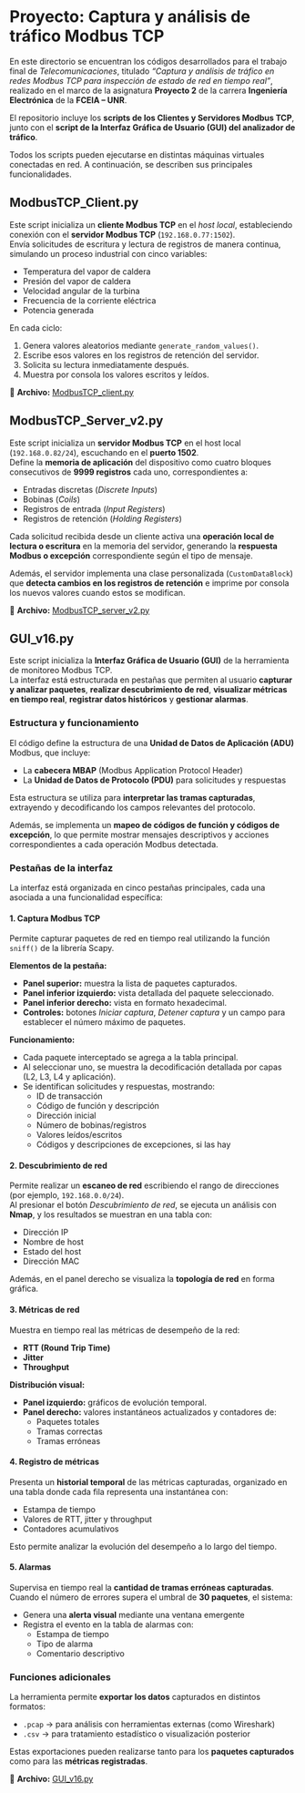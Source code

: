 # Proyecto: Captura y análisis de tráfico Modbus TCP

En este directorio se encuentran los códigos desarrollados para el trabajo final de *Telecomunicaciones*, titulado *“Captura y análisis de tráfico en redes Modbus TCP para inspección de estado de red en tiempo real”*, realizado en el marco de la asignatura **Proyecto 2** de la carrera **Ingeniería Electrónica** de la **FCEIA – UNR**.

El repositorio incluye los **scripts de los Clientes y Servidores Modbus TCP**, junto con el **script de la Interfaz Gráfica de Usuario (GUI) del analizador de tráfico**.

Todos los scripts pueden ejecutarse en distintas máquinas virtuales conectadas en red. A continuación, se describen sus principales funcionalidades.


## ModbusTCP_Client.py

Este script inicializa un **cliente Modbus TCP** en el *host local*, estableciendo conexión con el **servidor Modbus TCP** (`192.168.0.77:1502`).  
Envía solicitudes de escritura y lectura de registros de manera continua, simulando un proceso industrial con cinco variables:

- Temperatura del vapor de caldera  
- Presión del vapor de caldera  
- Velocidad angular de la turbina  
- Frecuencia de la corriente eléctrica  
- Potencia generada  

En cada ciclo:
1. Genera valores aleatorios mediante `generate_random_values()`.  
2. Escribe esos valores en los registros de retención del servidor.  
3. Solicita su lectura inmediatamente después.  
4. Muestra por consola los valores escritos y leídos.

📄 **Archivo:** [ModbusTCP_client.py](./ModbusTCP_client.py)


## ModbusTCP_Server_v2.py

Este script inicializa un **servidor Modbus TCP** en el host local (`192.168.0.82/24`), escuchando en el **puerto 1502**.  
Define la **memoria de aplicación** del dispositivo como cuatro bloques consecutivos de **9999 registros** cada uno, correspondientes a:

- Entradas discretas (*Discrete Inputs*)
- Bobinas (*Coils*)
- Registros de entrada (*Input Registers*)
- Registros de retención (*Holding Registers*)

Cada solicitud recibida desde un cliente activa una **operación local de lectura o escritura** en la memoria del servidor, generando la **respuesta Modbus o excepción** correspondiente según el tipo de mensaje.  

Además, el servidor implementa una clase personalizada (`CustomDataBlock`) que **detecta cambios en los registros de retención** e imprime por consola los nuevos valores cuando estos se modifican.

📄 **Archivo:** [ModbusTCP_server_v2.py](./ModbusTCP_server_v2.py)


## GUI_v16.py

Este script inicializa la **Interfaz Gráfica de Usuario (GUI)** de la herramienta de monitoreo Modbus TCP.  
La interfaz está estructurada en pestañas que permiten al usuario **capturar y analizar paquetes**, **realizar descubrimiento de red**, **visualizar métricas en tiempo real**, **registrar datos históricos** y **gestionar alarmas**.


### Estructura y funcionamiento

El código define la estructura de una **Unidad de Datos de Aplicación (ADU)** Modbus, que incluye:
- La **cabecera MBAP** (Modbus Application Protocol Header)  
- La **Unidad de Datos de Protocolo (PDU)** para solicitudes y respuestas  

Esta estructura se utiliza para **interpretar las tramas capturadas**, extrayendo y decodificando los campos relevantes del protocolo.

Además, se implementa un **mapeo de códigos de función y códigos de excepción**, lo que permite mostrar mensajes descriptivos y acciones correspondientes a cada operación Modbus detectada.


### Pestañas de la interfaz

La interfaz está organizada en cinco pestañas principales, cada una asociada a una funcionalidad específica:


#### 1. Captura Modbus TCP

Permite capturar paquetes de red en tiempo real utilizando la función `sniff()` de la librería Scapy.

**Elementos de la pestaña:**
- **Panel superior:** muestra la lista de paquetes capturados.  
- **Panel inferior izquierdo:** vista detallada del paquete seleccionado.  
- **Panel inferior derecho:** vista en formato hexadecimal.  
- **Controles:** botones *Iniciar captura*, *Detener captura* y un campo para establecer el número máximo de paquetes.

**Funcionamiento:**
- Cada paquete interceptado se agrega a la tabla principal.  
- Al seleccionar uno, se muestra la decodificación detallada por capas (L2, L3, L4 y aplicación).  
- Se identifican solicitudes y respuestas, mostrando:
  - ID de transacción  
  - Código de función y descripción  
  - Dirección inicial  
  - Número de bobinas/registros  
  - Valores leídos/escritos  
  - Códigos y descripciones de excepciones, si las hay  


#### 2. Descubrimiento de red

Permite realizar un **escaneo de red** escribiendo el rango de direcciones (por ejemplo, `192.168.0.0/24`).  
Al presionar el botón *Descubrimiento de red*, se ejecuta un análisis con **Nmap**, y los resultados se muestran en una tabla con:

- Dirección IP  
- Nombre de host  
- Estado del host  
- Dirección MAC  

Además, en el panel derecho se visualiza la **topología de red** en forma gráfica.


#### 3. Métricas de red

Muestra en tiempo real las métricas de desempeño de la red:

- **RTT (Round Trip Time)**  
- **Jitter**  
- **Throughput**

**Distribución visual:**
- **Panel izquierdo:** gráficos de evolución temporal.  
- **Panel derecho:** valores instantáneos actualizados y contadores de:
  - Paquetes totales  
  - Tramas correctas  
  - Tramas erróneas  


#### 4. Registro de métricas

Presenta un **historial temporal** de las métricas capturadas, organizado en una tabla donde cada fila representa una instantánea con:
- Estampa de tiempo  
- Valores de RTT, jitter y throughput  
- Contadores acumulativos  

Esto permite analizar la evolución del desempeño a lo largo del tiempo.


#### 5. Alarmas

Supervisa en tiempo real la **cantidad de tramas erróneas capturadas**.  
Cuando el número de errores supera el umbral de **30 paquetes**, el sistema:

- Genera una **alerta visual** mediante una ventana emergente  
- Registra el evento en la tabla de alarmas con:
  - Estampa de tiempo  
  - Tipo de alarma  
  - Comentario descriptivo  


### Funciones adicionales

La herramienta permite **exportar los datos** capturados en distintos formatos:

- `.pcap` → para análisis con herramientas externas (como Wireshark)  
- `.csv` → para tratamiento estadístico o visualización posterior  

Estas exportaciones pueden realizarse tanto para los **paquetes capturados** como para las **métricas registradas**.


📄 **Archivo:** [GUI_v16.py](./GUI_v16.py)





